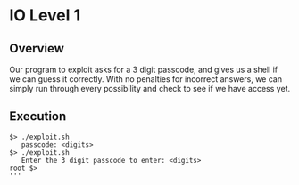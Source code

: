# IO Level 1

## Overview

Our program to exploit asks for a 3 digit passcode, and gives us a shell if we can guess it correctly.  With no penalties for incorrect answers, we can simply run through every possibility and check to see if we have access yet.

## Execution

```
$> ./exploit.sh
   passcode: <digits>
$> ./exploit.sh
   Enter the 3 digit passcode to enter: <digits>
root $>
'''
